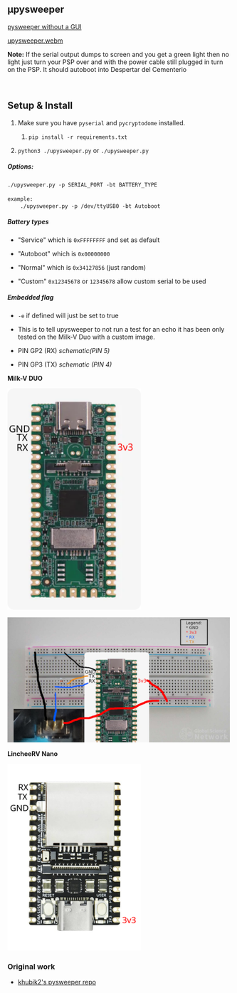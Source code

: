 ## µpysweeper

<p style="text-decoration: underline;">pysweeper without a GUI</p>


[upysweeper.webm](https://github.com/krazynez/upysweeper/assets/39999447/4c89660e-a884-4c87-b0d7-9eb16161cb8d)



<p><b>Note:</b> If the serial output dumps to screen and you get a green light then no light just turn your PSP over and with the power cable still plugged in turn on the PSP. It should autoboot into Despertar del Cementerio</p>

<br>

## Setup & Install

1. Make sure you have `pyserial` and `pycryptodome` installed.

    1. `pip install -r requirements.txt`

2. `python3 ./upysweeper.py` or `./upysweeper.py`


##### Options:
    ./upysweeper.py -p SERIAL_PORT -bt BATTERY_TYPE

    example:
        ./upysweeper.py -p /dev/ttyUSB0 -bt Autoboot 


##### Battery types
 - "Service" which is `0xFFFFFFFF` and set as default

 - "Autoboot" which is `0x00000000`

 - "Normal" which is `0x34127856` (just random)

 - "Custom" `0x12345678` or `12345678`  allow custom serial to be used

##### Embedded flag

* `-e` if defined will just be set to true

* This is to tell upysweeper to not run a test for an echo it has been only tested on the Milk-V Duo with a custom image.

* PIN GP2 (RX) _schematic(PIN 5)_ 

* PIN GP3 (TX) _schematic (PIN 4)_

<b>Milk-V DUO</b>

<img src=".schemas/milkv_upysweeper_v1.3.svg" width="300"></img>

<img src=".schemas/milk-v-duo-layout.png" width="500"></img>

<b>LincheeRV Nano</b>

<img src=".schemas/LicheeRV_Nano.svg" width="300"></img>

### Original work

<ul>
<li><a href="https://github.com/khubik2/pysweeper">khubik2's pysweeper repo</p></li>
</ul>
